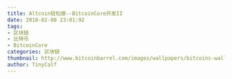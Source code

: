 ```yaml
---
title: Altcoin轻松做--BitcoinCore开发II
date: 2018-02-08 23:01:92
tags:
- 区块链
- 比特币
- BitcoinCore
categories: 区块链
thumbnail: http://www.bitcoinbarrel.com/images/wallpapers/bitcoins-wallpaper.jpg
author: TinyCalf
---
```

